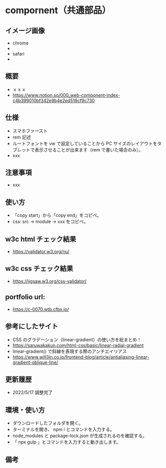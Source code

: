 # compornent（共通部品）

## イメージ画像

- chrome
-
- safari
-

## 概要

- ｘｘｘ
- https://www.notion.so/000_web-component-index-c4b399010bf342e9b4e2ed516cf9c730

## 仕様

- スマホファースト
- rem 記述
- ルートフォントを vw で設定していることから PC サイズのレイアウトをタブレットで表示させることが出来ます（rem で書いた場合のみ）。
- xxx

## 注意事項

- xxx

## 使い方

- 「copy start」から「copy end」をコピペ。
- css: src -> module -> xxx をコピペ。

## w3c html チェック結果

- https://validator.w3.org/nu/

## w3c css チェック結果

- https://jigsaw.w3.org/css-validator/

## portfolio url:

- https://c-0070.wtb.cfbx.jp/

## 参考にしたサイト

- CSS のグラデーション（linear-gradient）の使い方を総まとめ！
- https://saruwakakun.com/html-css/basic/linear-radial-gradient
- linear-gradient() で斜線を表現する際のアンチエイリアス
- https://www.will3in.co.jp/frontend-blog/article/antialiasing-linear-gradient-oblique-line/

## 更新履歴

- 2022/5/17 調整完了

## 環境・使い方

- ダウンロードしたフォルダを開く。
- ターミナルを開き、 npm i とコマンドを入力する。
- node_modules と package-lock.json が生成されるのを確認する。
- 「 npx gulp 」とコマンドを入力すると動き出します。

## 備考
